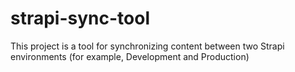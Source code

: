 # strapi-sync-tool
This project is a tool for synchronizing content between two Strapi environments (for example, Development and Production)
